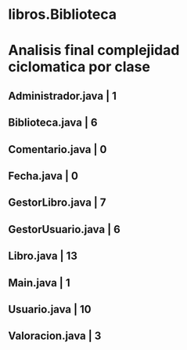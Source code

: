 ﻿# libros.Biblioteca
# Analisis final complejidad ciclomatica por clase
## Administrador.java | 1
## Biblioteca.java    | 6
## Comentario.java    | 0
## Fecha.java         | 0
## GestorLibro.java   | 7
## GestorUsuario.java | 6
## Libro.java         | 13
## Main.java          | 1
## Usuario.java       | 10
## Valoracion.java    | 3
